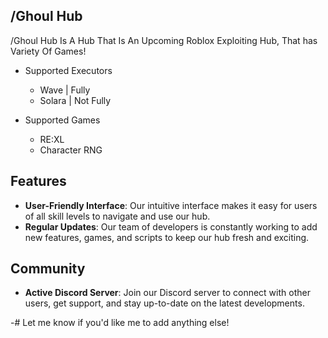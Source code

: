 ## /Ghoul Hub

/Ghoul Hub Is A Hub That Is An Upcoming Roblox Exploiting Hub, That has Variety Of Games!

- Supported Executors
  - Wave | Fully
  - Solara | Not Fully

- Supported Games
  - RE:XL
  - Character RNG

## Features

* **User-Friendly Interface**: Our intuitive interface makes it easy for users of all skill levels to navigate and use our hub.
* **Regular Updates**: Our team of developers is constantly working to add new features, games, and scripts to keep our hub fresh and exciting.

## Community

* **Active Discord Server**: Join our Discord server to connect with other users, get support, and stay up-to-date on the latest developments.

-# Let me know if you'd like me to add anything else!
